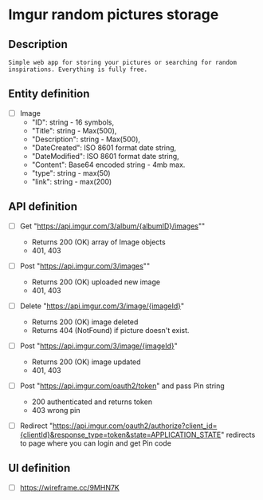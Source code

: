 # Imgur random pictures storage

## Description
    Simple web app for storing your pictures or searching for random inspirations. Everything is fully free.

## Entity definition
- [ ] Image
    - "ID": string - 16 symbols,
    - "Title": string - Max(500),
    - "Description": string - Max(500),
    - "DateCreated": ISO 8601 format date string,
    - "DateModified": ISO 8601 format date string,
    - "Content": Base64 encoded string - 4mb max.
    - "type": string - max(50)
    - "link": string - max(200)


## API definition
- [ ] Get "https://api.imgur.com/3/album/{albumID}/images""
    - Returns 200 (OK) array of Image objects
    - 401, 403

- [ ] Post "https://api.imgur.com/3/images""
    - Returns 200 (OK) uploaded new image
    - 401, 403
    
- [ ] Delete "https://api.imgur.com/3/image/{imageId}"
    - Returns 200 (OK) image deleted
    - Returns 404 (NotFound) if picture doesn't exist.
    
- [ ] Post "https://api.imgur.com/3/image/{imageId}"
    - Returns 200 (OK) image updated
    - 401, 403
    
- [ ] Post "https://api.imgur.com/oauth2/token" and pass Pin string
    - 200 authenticated and returns token
    - 403 wrong pin
    
- [ ] Redirect "https://api.imgur.com/oauth2/authorize?client_id={clientId}&response_type=token&state=APPLICATION_STATE"
    redirects to page where you can login and get Pin code


## UI definition
- [ ] https://wireframe.cc/9MHN7K
